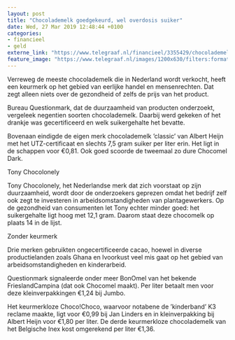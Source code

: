 ```yaml
---
layout: post
title: "Chocolademelk goedgekeurd, wel overdosis suiker"
date: Wed, 27 Mar 2019 12:48:44 +0100
categories: 
- financieel 
- geld 
externe_link: "https://www.telegraaf.nl/financieel/3355429/chocolademelk-goedgekeurd-wel-overdosis-suiker"
feature_image: "https://www.telegraaf.nl/images/1200x630/filters:format(jpeg):quality(80)/cdn-kiosk-api.telegraaf.nl/cba1fae0-508a-11e9-9652-0255c322e81b.jpg"
---
```


<p class="intro">Verreweg de meeste chocolademelk die in Nederland wordt verkocht, heeft een keurmerk op het gebied van eerlijke handel en mensenrechten. Dat zegt alleen niets over de gezondheid of zelfs de prijs van het product.</p> <p>Bureau Questionmark, dat de duurzaamheid van producten onderzoekt, vergeleek negentien soorten chocolademelk. Daarbij werd gekeken of het drankje was gecertificeerd en welk suikergehalte het bevatte.</p><p>Bovenaan eindigde de eigen merk chocolademelk ’classic’ van Albert Heijn met het UTZ-certificaat en slechts 7,5 gram suiker per liter erin. Het ligt in de schappen voor €0,81. Ook goed scoorde de tweemaal zo dure Chocomel Dark.</p><p>Tony Chocolonely</p><p>Tony Chocolonely, het Nederlandse merk dat zich voorstaat op zijn duurzaamheid, wordt door de onderzoekers geprezen omdat het bedrijf zelf ook zegt te investeren in arbeidsomstandigheden van plantagewerkers. Op de gezondheid van consumenten let Tony echter minder goed: het suikergehalte ligt hoog met 12,1 gram. Daarom staat deze chocomelk op plaats 14 in de lijst.</p><p>Zonder keurmerk</p><p>Drie merken gebruikten ongecertificeerde cacao, hoewel in diverse productielanden zoals Ghana en Ivoorkust veel mis gaat op het gebied van arbeidsomstandigheden en kinderarbeid.</p><p>Questionmark signaleerde onder meer BonOmel van het bekende FrieslandCampina (dat ook Chocomel maakt). Per liter betaalt men voor deze kleinverpakkingen €1,24 bij Jumbo.</p><p>Het keurmerkloze Choco!Choco, waarvoor notabene de ’kinderband’ K3 reclame maakte, ligt voor €0,99 bij Jan Linders en in kleinverpakking bij Albert Heijn voor €1,80 per liter. De derde keurmerkloze chocolademelk van het Belgische Inex kost omgerekend per liter €1,36.</p>
